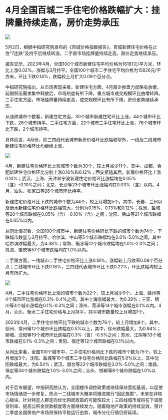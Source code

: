 # 4月全国百城二手住宅价格跌幅扩大：挂牌量持续走高，房价走势承压

![](https://inews.gtimg.com/om_bt/O5nsU7ic2_3s2iQJirSg0uj8g0lrfuq0SvgiMsOjRJkpoAA/1000)

5月2日，根据中指研究院发布的《百城价格指数报告》，百城新建住宅价格在止住“7连跌”及持平后继续转涨，二手房市场挂牌量持续走高，房价走势继续承压。

报告显示，2023年4月，全国100个城市新建住宅平均价格为16181元/平方米，环比上涨0.02%，涨幅与3月持平。全国100个城市二手住宅平均价格为15826元/平方米，环比下跌0.14%，跌幅较上月扩大0.09个百分点。

中指研究院指出，从市场表现来看，新建住宅方面，4月房企推盘力度略有放缓，前期积压需求集中释放后，市场热度有所下降，重点城市成交规模环比由增转降。二手住宅方面，市场挂牌量持续走高，成交规模环比有所下降，房价走势继续承压。

从涨跌城市个数看，新建住宅方面，30个城市新建住宅环比上涨，44个城市环比下跌，26个城市持平。二手住宅方面，22个城市二手住宅环比上涨，76个城市环比下跌，2个城市持平。

具体而言，4月份，除三四线代表城市新房价格环比跌幅收窄外，一线及二线城市新建住宅价格环比均继续上涨。

![](https://inews.gtimg.com/om_bt/OBdF4luvZfpQ91ChGpBs4KVimiKtrK9b-w1SwevwGMQzgAA/1000)

4月，新建住宅价格环比上涨城市个数为30个，较上月减少11个。其中，成都、合肥新建住宅价格环比分别上涨0.16%和0.12%；西安紧随其后，新房价格环比上涨0.10%；武汉、上海、天津和宁波新建住宅价格环比涨幅均在0.05%（含）-0.10%之间；北京、长沙等23个城市环比涨幅均在0.03%（含）以内。4月，汕头、张家口等26个城市环比持平。

新建住宅价格环比下跌的城市个数为44个，较上月增加5个。其中，长春、兰州以及衡水新建住宅价格环比跌幅较大，分别为0.15%、0.13%和0.12%；株洲、盐城等20个城市跌幅在0.05%（含）-0.10%（含）之间；沈阳、佛山等21个城市跌幅在0.05%以内。

从同比情况看，全国100个城市中，新建住宅价格同比下跌的城市个数为74个，下跌城市数量与3月持平。哈尔滨、中山等5个城市跌幅均在2.0%-5.0%之间，其中哈尔滨跌幅最大，为4.38%；常熟、衡水等12个城市跌幅均在1.0%-2.0%之间；珠海、肇庆等57个城市跌幅均在1.0%以内。

二手房方面，一线城市二手住宅价格环比上涨0.19%，涨幅较上月收窄0.08个百分点；二线城市环比下跌0.18%，三四线代表城市环比下跌0.22%，环比跌幅均较上月有所扩大。

![](https://inews.gtimg.com/om_bt/OFJUTajYquV1VdYBFM4K3TO3fh_HcnrYe5TEQcN2On6w4AA/1000)

4月，二手住宅价格环比上涨的城市个数为22个，较上月减少9个。上海、赣州等4个城市环比涨幅在0.3%-0.4%之间，其中上海涨幅最大，为0.39%；三亚、银川等4个城市涨幅在0.1%-0.3%之间；漳州、菏泽等14个城市涨幅在0.1%以内。4月，汕头、衡水二手住宅价格与上月持平，持平城市数量较上月增加1个。

2023年4月，二手住宅价格环比下跌的城市个数为76个，较上月增加8个。其中，徐州、常州等12个城市环比跌幅在0.5%以上，其中，徐州跌幅最大，为0.94%；聊城、沈阳等19个城市环比跌幅在0.3%（含）-0.5%之间；苏州、江阴等33个城市跌幅在0.1%-0.3%之间；贵阳、宿迁等12个城市跌幅在0.1%以内。

从同比来看，全国100个城市中，二手住宅价格同比下跌的城市个数为75个，较上月增加3个。沈阳、盐城等10个城市二手住宅价格同比跌幅在5.0%以上，其中沈阳跌幅最大，为6.54%；武汉、烟台等23个城市跌幅在3.0%-5.0%之间；南昌、保定等34个城市跌幅在1.0%-3.0%之间；汕头、邯郸等8个城市跌幅在1.0%以内。

对于后市展望，中指研究院认为，全国楼市调控政策或继续保持宽松基调，以促使市场情绪进一步修复。热点一二线城市大概率将跟进推行“因区施策”，未来在非核心板块、针对特定人群定向优化购房政策的可能性较大；三四线城市或将在下调房贷利率、提高公积金贷款额度等方面继续发力。随着稳地产政策的持续显效，预计二季度全国房地产市场将保持平稳运行态势，城市分化行情仍将延续。

